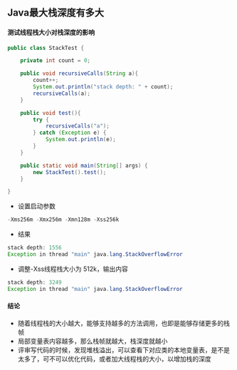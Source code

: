 ## Java最大栈深度有多大

#### 测试线程栈大小对栈深度的影响

```java
public class StackTest {

    private int count = 0;

    public void recursiveCalls(String a){
        count++;
        System.out.println("stack depth: " + count);
        recursiveCalls(a);
    }

    public void test(){
        try {
            recursiveCalls("a");
        } catch (Exception e) {
            System.out.println(e);
        }
    }

    public static void main(String[] args) {
        new StackTest().test();
    }

}
```

- 设置启动参数

```java
-Xms256m -Xmx256m -Xmn128m -Xss256k
```

- 结果

```java
stack depth: 1556
Exception in thread "main" java.lang.StackOverflowError
```

- 调整-Xss线程栈大小为 512k，输出内容

```java
stack depth: 3249
Exception in thread "main" java.lang.StackOverflowError
```



#### 结论

- 随着线程栈的大小越大，能够支持越多的方法调用，也即是能够存储更多的栈帧
- 局部变量表内容越多，那么栈帧就越大，栈深度就越小
- 评审写代码的时候，发现堆栈溢出，可以查看下对应类的本地变量表，是不是太多了，可不可以优化代码，或者加大线程栈的大小，以增加栈的深度